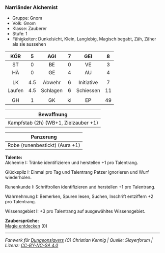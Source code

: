 ### Narrländer Alchemist

- Gruppe: Gnom
- Volk: Gnom
- Klasse: Zauberer
- Stufe: 1
- Fähigkeiten: Dunkelsicht, Klein, Langlebig, Magisch begabt, Zäh, Zäher als sie aussehen

|  KÖR   |  5  |   AGI    |  7  |    GEI     |  8  |
| :----: | :-: | :------: | :-: | :--------: | :-: |
|   ST   |  0  |    BE    |  0  |     VE     |  3  |
|   HÄ   |  0  |    GE    |  4  |     AU     |  4  |
|        |     |          |     |            |     |
|   LK   | 4.5 |  Abwehr  |  6  | Initiative |  7  |
| Laufen | 4.5 | Schlagen |  6  | Schiessen  | 11  |
|        |     |          |     |            |     |
|   GH   |  1  |    GK    | kl  |     EP     | 49  |

|              Bewaffnung              |
| :----------------------------------: |
| Kampfstab (2h) (WB+1, Zielzauber +1) |

|           Panzerung            |
| :----------------------------: |
| Robe (runenbestickt) (Aura +1) |

**Talente:**  
Alchemie I: Tränke identifizieren und herstellen +1 pro Talentrang.

Glückspilz I: Einmal pro Tag und Talentrang Patzer ignorieren und Wurf wiederholen.

Runenkunde I: Schriftrollen identifizieren und herstellen +1 pro Talentrang.

Wahrnehmung I: Bemerken, Spuren lesen, Suchen, Inschrift entziffern +2 pro Talentrang.

Wissensgebiet I: +3 pro Talentrang auf ausgewähltes Wissensgebiet.

**Zaubersprüche:**  
[Magie entdecken](/grw/zauber/magie-entdecken.md) (0)

---

_Fanwerk für [Dungeonslayers](https://www.dungeonslayers.net/) (C) Christian Kennig | Quelle: Slayerforum | Lizenz: [CC-BY-NC-SA 4.0](https://creativecommons.org/licenses/by-nc-sa/4.0/deed.de)_
